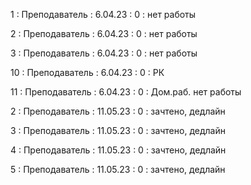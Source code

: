 1 : Преподаватель : 6.04.23 : 0 : нет работы

2 : Преподаватель : 6.04.23 : 0 : нет работы

3 : Преподаватель : 6.04.23 : 0 : нет работы

10 : Преподаватель : 6.04.23 : 0 : РК

11 : Преподаватель : 6.04.23 : 0 : Дом.раб. нет работы

2 : Преподаватель : 11.05.23 : 0 : зачтено, дедлайн

3 : Преподаватель : 11.05.23 : 0 : зачтено, дедлайн

4 : Преподаватель : 11.05.23 : 0 : зачтено, дедлайн

5 : Преподаватель : 11.05.23 : 0 : зачтено, дедлайн
